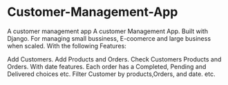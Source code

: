 # Customer-Management-App
A customer management app
A customer Management App. Built with Django. For managing small bussiness, E-coomerce and large business when scaled. 
With the following Features:

Add Customers. 
Add Products and Orders.
Check Customers Products and Orders. With date features. 
Each order has a Completed, Pending and Delivered choices etc.
Filter Customer by products,Orders, and date. etc. 
